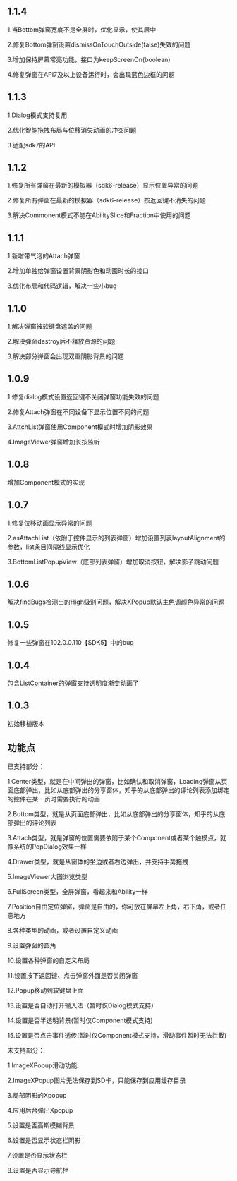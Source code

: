 ﻿## 1.1.4
1.当Bottom弹窗宽度不是全屏时，优化显示，使其居中

2.修复Bottom弹窗设置dismissOnTouchOutside(false)失效的问题

3.增加保持屏幕常亮功能，接口为keepScreenOn(boolean)

4.修复弹窗在API7及以上设备运行时，会出现蓝色边框的问题

## 1.1.3
1.Dialog模式支持复用

2.优化智能拖拽布局与位移消失动画的冲突问题

3.适配sdk7的API

## 1.1.2
1.修复所有弹窗在最新的模拟器（sdk6-release）显示位置异常的问题

2.修复所有弹窗在最新的模拟器（sdk6-release）按返回键不消失的问题

3.解决Commonent模式不能在AbilitySlice和Fraction中使用的问题

## 1.1.1
1.新增带气泡的Attach弹窗

2.增加单独给弹窗设置背景阴影色和动画时长的接口

3.优化布局和代码逻辑，解决一些小bug

## 1.1.0
1.解决弹窗被软键盘遮盖的问题

2.解决弹窗destroy后不释放资源的问题

3.解决部分弹窗会出现双重阴影背景的问题

## 1.0.9
1.修复dialog模式设置返回键不关闭弹窗功能失效的问题

2.修复Attach弹窗在不同设备下显示位置不同的问题

3.AttchList弹窗使用Component模式时增加阴影效果

4.ImageViewer弹窗增加长按监听

## 1.0.8
增加Component模式的实现

## 1.0.7
1.修复位移动画显示异常的问题

2.asAttachList（依附于控件显示的列表弹窗）增加设置列表layoutAlignment的参数，list条目间隔线显示优化

3.BottomListPopupView（底部列表弹窗）增加取消按钮，解决影子跳动问题

## 1.0.6
解决findBugs检测出的High级别问题，解决XPopup默认主色调颜色异常的问题

## 1.0.5
修复一些弹窗在102.0.0.110【SDK5】中的bug

## 1.0.4
包含ListContainer的弹窗支持透明度渐变动画了

## 1.0.3
初始移植版本

## 功能点
已支持部分：

1.Center类型，就是在中间弹出的弹窗，比如确认和取消弹窗，Loading弹窗从页面底部弹出，比如从底部弹出的分享窗体，知乎的从底部弹出的评论列表添加绑定的控件在某一页时需要执行的动画

2.Bottom类型，就是从页面底部弹出，比如从底部弹出的分享窗体，知乎的从底部弹出的评论列表

3.Attach类型，就是弹窗的位置需要依附于某个Component或者某个触摸点，就像系统的PopDialog效果一样

4.Drawer类型，就是从窗体的坐边或者右边弹出，并支持手势拖拽

5.ImageViewer大图浏览类型

6.FullScreen类型，全屏弹窗，看起来和Ability一样

7.Position自由定位弹窗，弹窗是自由的，你可放在屏幕左上角，右下角，或者任意地方

8.各种类型的动画，或者设置自定义动画

9.设置弹窗的圆角

10.设置各种弹窗的自定义布局

11.设置按下返回键、点击弹窗外面是否关闭弹窗

12.Popup移动到软键盘上面

13.设置是否自动打开输入法（暂时仅Dialog模式支持）

14.设置是否半透明背景(暂时仅Component模式支持)

15.设置是否点击事件透传(暂时仅Component模式支持，滑动事件暂时无法拦截)

未支持部分：

1.ImageXPopup滑动功能

2.ImageXPopup图片无法保存到SD卡，只能保存到应用缓存目录

3.局部阴影的Xpopup

4.应用后台弹出Xpopup

5.设置是否高斯模糊背景

6.设置是否显示状态栏阴影

7.设置是否显示状态栏

8.设置是否显示导航栏